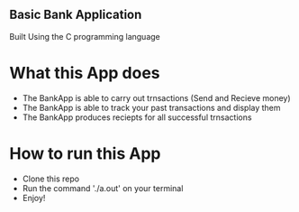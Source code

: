 ## Basic Bank Application

Built Using the C programming language

# What this App does
* The BankApp is able to carry out trnsactions (Send and Recieve money)
* The BankApp is able to track your past transactions and display them
* The BankApp produces reciepts for all successful trnsactions

# How to run this App
* Clone this repo
* Run the command './a.out' on your terminal
* Enjoy!
